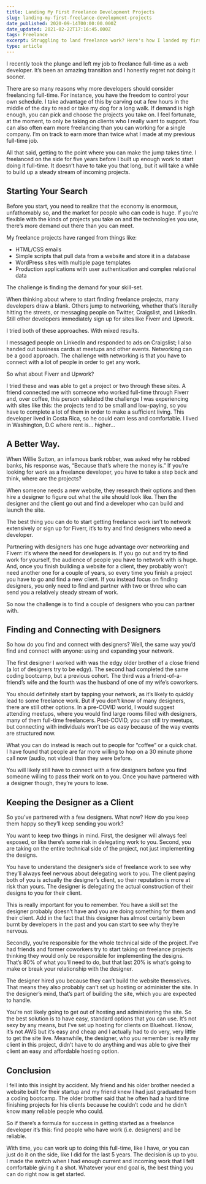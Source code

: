 ```yaml
---
title: Landing My First Freelance Development Projects
slug: landing-my-first-freelance-development-projects
date_published: 2020-09-14T00:00:00.000Z
date_updated: 2021-02-22T17:16:45.000Z
tags: Freelance
excerpt: Struggling to land freelance work? Here's how I landed my first few web development projects and eventually left my job to freelance full-time.
type: article
---
```


I recently took the plunge and left my job to freelance full-time as a web developer. It’s been an amazing transition and I honestly regret not doing it sooner.

There are so many reasons why more developers should consider freelancing full-time. For instance, you have the freedom to control your own schedule. I take advantage of this by carving out a few hours in the middle of the day to read or take my dog for a long walk. If demand is high enough, you can pick and choose the projects you take on. I feel fortunate, at the moment, to only be taking on clients who I really want to support. You can also often earn more freelancing than you can working for a single company. I’m on track to earn more than twice what I made at my previous full-time job.

All that said, getting to the point where you can make the jump takes time. I freelanced on the side for five years before I built up enough work to start doing it full-time. It doesn’t have to take you that long, but it will take a while to build up a steady stream of incoming projects.

## Starting Your Search

Before you start, you need to realize that the economy is enormous, unfathomably so, and the market for people who can code is huge. If you’re flexible with the kinds of projects you take on and the technologies you use, there’s more demand out there than you can meet.

My freelance projects have ranged from things like:

- HTML/CSS emails
- Simple scripts that pull data from a website and store it in a database
- WordPress sites with multiple page templates
- Production applications with user authentication and complex relational data

The challenge is finding the demand for your skill-set.

When thinking about where to start finding freelance projects, many developers draw a blank. Others jump to networking, whether that’s literally hitting the streets, or messaging people on Twitter, Craigslist, and LinkedIn. Still other developers immediately sign up for sites like Fiverr and Upwork.

I tried both of these approaches. With mixed results.

I messaged people on LinkedIn and responded to ads on Craigslist; I also handed out business cards at meetups and other events. Networking can be a good approach. The challenge with networking is that you have to connect with a lot of people in order to get any work.

So what about Fiverr and Upwork?

I tried these and was able to get a project or two through these sites. A friend connected me with someone who worked full-time through Fiverr and, over coffee, this person validated the challenge I was experiencing with sites like this: the projects tend to be small and low-paying, so you have to complete a lot of them in order to make a sufficient living. This developer lived in Costa Rica, so he could earn less and comfortable. I lived in Washington, D.C where rent is… higher…

## A Better Way.

When Willie Sutton, an infamous bank robber, was asked why he robbed banks, his response was, “Because that’s where the money is.” If you’re looking for work as a freelance developer, you have to take a step back and think, where are the projects?

When someone needs a new website, they research their options and then hire a designer to figure out what the site should look like. Then the designer and the client go out and find a developer who can build and launch the site.

The best thing you can do to start getting freelance work isn’t to network extensively or sign up for Fiverr, it’s to try and find designers who need a developer.

Partnering with designers has one huge advantage over networking and Fiverr: it’s where the need for developers is. If you go out and try to find work for yourself, the audience of people you have to network with is huge. And, once you finish building a website for a client, they probably won’t need another one for a couple of years, so every time you finish a project you have to go and find a new client. If you instead focus on finding designers, you only need to find and partner with two or three who can send you a relatively steady stream of work.

So now the challenge is to find a couple of designers who you can partner with.

## Finding and Connecting with Designers

So how do you find and connect with designers? Well, the same way you’d find and connect with anyone: using and expanding your network.

The first designer I worked with was the edgy older brother of a close friend (a lot of designers try to be edgy). The second had completed the same coding bootcamp, but a previous cohort. The third was a friend-of-a-friend’s wife and the fourth was the husband of one of my wife’s coworkers.

You should definitely start by tapping your network, as it’s likely to quickly lead to some freelance work. But if you don’t know of many designers, there are still other options. In a pre-COVID world, I would suggest attending meetups, where you would find large rooms filled with designers, many of them full-time freelancers. Post-COVID, you can still try meetups, but connecting with individuals won’t be as easy because of the way events are structured now.

What you can do instead is reach out to people for “coffee” or a quick chat. I have found that people are far more willing to hop on a 30 minute phone call now (audio, not video) than they were before.

You will likely still have to connect with a few designers before you find someone willing to pass their work on to you. Once you have partnered with a designer though, they’re yours to lose.

## Keeping the Designer as a Client

So you’ve partnered with a few designers. What now? How do you keep them happy so they’ll keep sending you work?

You want to keep two things in mind. First, the designer will always feel exposed, or like there’s some risk in delegating work to you. Second, you are taking on the entire technical side of the project, not just implementing the designs.

You have to understand the designer’s side of freelance work to see why they’ll always feel nervous about delegating work to you. The client paying both of you is actually the designer’s client, so their reputation is more at risk than yours. The designer is delegating the actual construction of their designs to you for their client.

This is really important for you to remember. You have a skill set the designer probably doesn’t have and you are doing something for them and their client. Add in the fact that this designer has almost certainly been burnt by developers in the past and you can start to see why they’re nervous.

Secondly, you’re responsible for the whole technical side of the project. I’ve had friends and former coworkers try to start taking on freelance projects thinking they would only be responsible for implementing the designs. That’s 80% of what you’ll need to do, but that last 20% is what’s going to make or break your relationship with the designer.

The designer hired you because they can’t build the website themselves. That means they also probably can’t set up hosting or administer the site. In the designer’s mind, that’s part of building the site, which you are expected to handle.

You’re not likely going to get out of hosting and administering the site. So the best solution is to have easy, standard options that you can use. It’s not sexy by any means, but I’ve set up hosting for clients on Bluehost. I know, it’s not AWS but it’s easy and cheap and I actually had to do very, very little to get the site live. Meanwhile, the designer, who you remember is really my client in this project, didn’t have to do anything and was able to give their client an easy and affordable hosting option.

## Conclusion

I fell into this insight by accident. My friend and his older brother needed a website built for their startup and my friend knew I had just graduated from a coding bootcamp. The older brother said that he often had a hard time finishing projects for his clients because he couldn’t code and he didn’t know many reliable people who could.

So if there’s a formula for success in getting started as a freelance developer it’s this: find people who have work (i.e. designers) and be reliable.

With time, you can work up to doing this full-time, like I have, or you can just do it on the side, like I did for the last 5 years. The decision is up to you. I made the switch when I had enough current and incoming work that I felt comfortable giving it a shot. Whatever your end goal is, the best thing you can do right now is get started.
